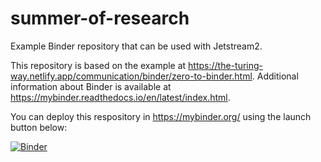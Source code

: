 # summer-of-research
Example Binder repository that can be used with Jetstream2.

This repository is based on the example at https://the-turing-way.netlify.app/communication/binder/zero-to-binder.html. Additional information about Binder is available at https://mybinder.readthedocs.io/en/latest/index.html.

You can deploy this respository in https://mybinder.org/ using the launch button below:

[![Binder](https://mybinder.org/badge_logo.svg)](https://mybinder.org/v2/gh/alan-walsh/summer-of-research/HEAD)
